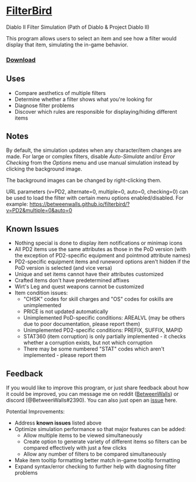 # [FilterBird](https://betweenwalls.github.io/filterbird/)
Diablo II Filter Simulation (Path of Diablo & Project Diablo II)

This program allows users to select an item and see how a filter would display that item, simulating the in-game behavior.

### [Download](https://github.com/BetweenWalls/filterbird/archive/master.zip)

## Uses
* Compare aesthetics of multiple filters
* Determine whether a filter shows what you're looking for
* Diagnose filter problems
* Discover which rules are responsible for displaying/hiding different items

## Notes
By default, the simulation updates when any character/item changes are made. For large or complex filters, disable *Auto-Simulate* and/or *Error Checking* from the *Options* menu and use manual simulation instead by clicking the background image.

The background images can be changed by right-clicking them.

URL parameters (v=PD2, alternate=0, multiple=0, auto=0, checking=0) can be used to load the filter with certain menu options enabled/disabled. For example: https://betweenwalls.github.io/filterbird/?v=PD2&multiple=0&auto=0

## Known Issues
* Nothing special is done to display item notifications or minimap icons
* All PD2 items use the same attributes as those in the PoD version (with the exception of PD2-specific equipment and pointmod attribute names)
* PD2-specific equipment items and runeword options aren't hidden if the PoD version is selected (and vice versa)
* Unique and set items cannot have their attributes customized
* Crafted items don't have predetermined affixes
* Wirt's Leg and quest weapons cannot be customized
* Item condition issues:
  * "CHSK" codes for skill charges and "OS" codes for oskills are unimplemented
  * PRICE is not updated automatically
  * Unimplemented PoD-specific conditions: AREALVL (may be others due to poor documentation, please report them)
  * Unimplemented PD2-specific conditions: PREFIX, SUFFIX, MAPID
  * STAT360 (item corruption) is only partially implemented - it checks whether a corruption exists, but not which corruption
  * There may be some numbered "STAT" codes which aren't implemented - please report them

## Feedback
If you would like to improve this program, or just share feedback about how it could be improved, you can message me on reddit ([BetweenWalls](https://www.reddit.com/message/compose/?to=BetweenWalls)) or discord (@BetweenWalls#2390). You can also just open an [issue](https://github.com/BetweenWalls/filterbird/issues) here.

Potential Improvements:
* Address **known issues** listed above
* Optimize simulation performance so that major features can be added:
  * Allow multiple items to be viewed simultaneously
  * Create option to generate variety of different items so filters can be compared effectively with just a few clicks
  * Allow any number of filters to be compared simultaneously
* Make item tooltip formatting better match in-game tooltip formatting
* Expand syntax/error checking to further help with diagnosing filter problems